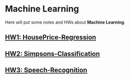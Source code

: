 # Machine Learning

Here will put some notes and HWs about **Machine Learning**.

## [HW1: HousePrice-Regression](./HW1/)

## [HW2: Simpsons-Classification](./HW2/)

## [HW3: Speech-Recognition](./HW3/)
